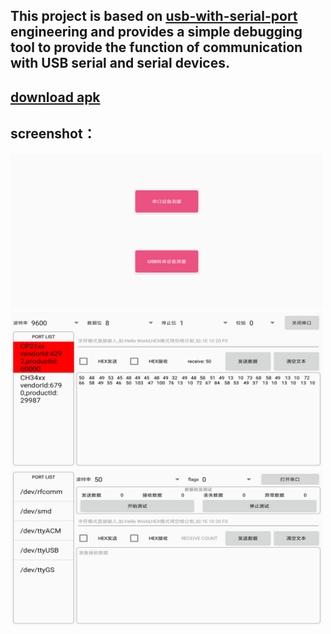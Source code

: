 ## This project is based on [usb-with-serial-port](https://github.com/HelloHuDi/usb-with-serial-port) engineering and provides a simple debugging tool to provide the function of communication with USB serial and serial devices.

## [download apk](https://raw.githubusercontent.com/HelloHuDi/usbSerialPortTools/master/app-release.apk)

## screenshot：

<img src="capture/main.png" width="500px" height="250px"/>

<img src="capture/usb_measure.png" width="500px" height="250px"/>

<img src="capture/serial_measure.png" width="500px" height="250px"/>
